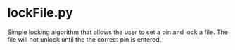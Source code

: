 # lockFile.py
Simple locking algorithm that allows the user to set a pin and lock a file.  The file will not unlock until the the correct pin is entered.
